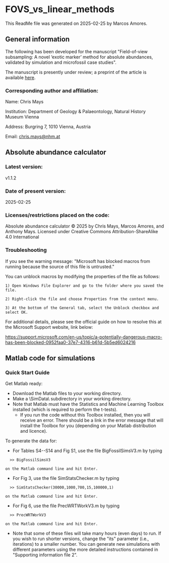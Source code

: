 # FOVS_vs_linear_methods
This ReadMe file was generated on 2025-02-25 by Marcos Amores.

## General information
   
  The following has been developed for the manuscript "Field-of-view subsampling: A novel ‘exotic marker’ method for absolute abundances, validated by simulation and microfossil case studies".

  The manuscript is presently under review; a preprint of the article is available [here](http://www.doi.org/10.48550/arXiv.2406.10921).
  
### Corresponding author and affiliation:

  Name: Chris Mays

  Institution: Department of Geology & Palaeontology, Natural History Museum Vienna
  
  Address: Burgring 7, 1010 Vienna, Austria
  
  Email: chris.mays@nhm.at




## Absolute abundance calculator

### Latest version:

  v1.1.2


### Date of present version:
   
  2025-02-25


### Licenses/restrictions placed on the code:
   
  Absolute abundance calculator © 2025 by Chris Mays, Marcos Amores, and Anthony Mays. Licensed under Creative Commons Attribution-ShareAlike 4.0 International


### Troubleshooting

If you see the warning message: "Microsoft has blocked macros from running because the source of this file is untrusted."

  You can unblock macros by modifying the properties of the file as follows:

    1) Open Windows File Explorer and go to the folder where you saved the file.

    2) Right-click the file and choose Properties from the context menu.

    3) At the bottom of the General tab, select the Unblock checkbox and select OK.
    
  For additional details, please see the official guide on how to resolve this at the Microsoft Support website, link below:
  
  https://support.microsoft.com/en-us/topic/a-potentially-dangerous-macro-has-been-blocked-0952faa0-37e7-4316-b61d-5b5ed6024216





## Matlab code for simulations 

### Quick Start Guide

  Get Matlab ready:
  * Download the Matlab files to your working directory.
  * Make a \SimData\ subdirectory in your working directory.
  * Note that Matlab must have the Statistics and Machine Learning Toolbox installed (which is required to perform the t-tests).
     + If you run the code without this Toolbox installed, then you will receive an error. There should be a link in the error message that will install the Toolbox for you (depending on your Matlab distribution and licence).

  To generate the data for:
  * For Tables S4--S14 and Fig S1, use the file BigFossilSimsV3.m by typing
  ```
	>> BigFossilSimsV3
  ```
    on the Matlab command line and hit Enter.
  * For Fig 3, use the file SimStatsChecker.m by typing
  ```
	>> SimStatsChecker(30000,1000,700,15,100000,1)
  ```
    on the Matlab command line and hit Enter.
  * For Fig 6, use the file PrecWRTWorkV3.m by typing
  ```
	>> PrecWRTWorkV3
  ```
    on the Matlab command line and hit Enter.

  * Note that some of these files will take many hours (even days) to run. If you wish to run shorter versions, change the "its" parameter (i.e., iterations) to a smaller number. You can generate new simulations with different parameters using the more detailed instructions contained in "Supporting information file 2".
